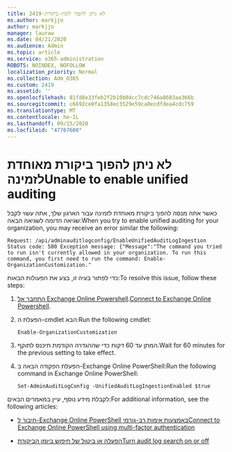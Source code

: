 ```yaml
---
title: 2419-לא ניתן להפוך לזמין-ביקורת
ms.author: markjjo
author: markjjo
manager: lauraw
ms.date: 04/21/2020
ms.audience: Admin
ms.topic: article
ms.service: o365-administration
ROBOTS: NOINDEX, NOFOLLOW
localization_priority: Normal
ms.collection: Adm_O365
ms.custom: 2419
ms.assetid: ''
ms.openlocfilehash: 81fd8e33feb2f2b10b04cc7cdc746a8603aa366b
ms.sourcegitcommit: c6692ce0fa1358ec3529e59ca0ecdfdea4cdc759
ms.translationtype: MT
ms.contentlocale: he-IL
ms.lasthandoff: 09/15/2020
ms.locfileid: "47767600"
---
```

# <a name="unable-to-enable-unified-auditing"></a><span data-ttu-id="c1c52-102">לא ניתן להפוך ביקורת מאוחדת לזמינה</span><span class="sxs-lookup"><span data-stu-id="c1c52-102">Unable to enable unified auditing</span></span>

<span data-ttu-id="c1c52-103">כאשר אתה מנסה להפוך ביקורת מאוחדת לזמינה עבור הארגון שלך, אתה עשוי לקבל שגיאה הדומה לשגיאה הבאה:</span><span class="sxs-lookup"><span data-stu-id="c1c52-103">When you try to enable unified auditing for your organization, you may receive an error similar the following:</span></span>

```
Request: /api/adminauditlogconfig/EnableUnifiedAuditLogIngestion Status code: 500 Exception message: {"Message":"The command you tried to run isn't currently allowed in your organization. To run this command, you first need to run the command: Enable-OrganizationCustomization."
```

<span data-ttu-id="c1c52-104">כדי לפתור בעיה זו, בצע את הפעולות הבאות:</span><span class="sxs-lookup"><span data-stu-id="c1c52-104">To resolve this issue, follow these steps:</span></span>

1. <span data-ttu-id="c1c52-105">[התחבר אל Exchange Online Powershell](https://docs.microsoft.com/powershell/exchange/exchange-online/connect-to-exchange-online-powershell/connect-to-exchange-online-powershell).</span><span class="sxs-lookup"><span data-stu-id="c1c52-105">[Connect to Exchange Online Powershell](https://docs.microsoft.com/powershell/exchange/exchange-online/connect-to-exchange-online-powershell/connect-to-exchange-online-powershell).</span></span>

2. <span data-ttu-id="c1c52-106">הפעלת ה-cmdlet הבא:</span><span class="sxs-lookup"><span data-stu-id="c1c52-106">Run the following cmdlet:</span></span>

   ```
   Enable-OrganizationCustomization
   ```

3. <span data-ttu-id="c1c52-107">המתן עד 60 דקות כדי שההגדרה הקודמת תיכנס לתוקף.</span><span class="sxs-lookup"><span data-stu-id="c1c52-107">Wait for 60 minutes for the previous setting to take effect.</span></span>

4. <span data-ttu-id="c1c52-108">הפעלת הפקודה הבאה ב-Exchange Online PowerShell:</span><span class="sxs-lookup"><span data-stu-id="c1c52-108">Run the following command in Exchange Online PowerShell:</span></span>

   ```
   Set-AdminAuditLogConfig -UnifiedAuditLogIngestionEnabled $true
   ```

<span data-ttu-id="c1c52-109">לקבלת מידע נוסף, עיין במאמרים הבאים:</span><span class="sxs-lookup"><span data-stu-id="c1c52-109">For additional information, see the following articles:</span></span>

- [<span data-ttu-id="c1c52-110">חיבור ל-Exchange Online PowerShell באמצעות אימות רב-גורמי</span><span class="sxs-lookup"><span data-stu-id="c1c52-110">Connect to Exchange Online PowerShell using multi-factor authentication</span></span>](https://docs.microsoft.com/powershell/exchange/exchange-online/connect-to-exchange-online-powershell/mfa-connect-to-exchange-online-powershell)

-  [<span data-ttu-id="c1c52-111">הפעלה או ביטול של חיפוש ביומן הביקורת</span><span class="sxs-lookup"><span data-stu-id="c1c52-111">Turn audit log search on or off</span></span>](https://docs.microsoft.com/microsoft-365/compliance/turn-audit-log-search-on-or-off)
